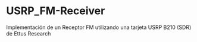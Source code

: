 # USRP_FM-Receiver
Implementación de un Receptor FM utilizando una tarjeta USRP B210 (SDR) de Ettus Research 
